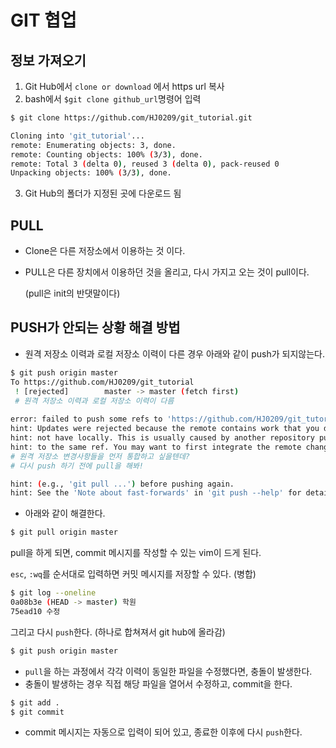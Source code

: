 # GIT 협업



## 정보 가져오기

1. Git Hub에서 `clone or download` 에서 https url 복사
2. bash에서 `$git clone github_url`명령어 입력

```bash
$ git clone https://github.com/HJ0209/git_tutorial.git

Cloning into 'git_tutorial'...
remote: Enumerating objects: 3, done.
remote: Counting objects: 100% (3/3), done.
remote: Total 3 (delta 0), reused 3 (delta 0), pack-reused 0
Unpacking objects: 100% (3/3), done.
```

3. Git Hub의 폴더가 지정된 곳에 다운로드 됨





## PULL

* Clone은 다른 저장소에서 이용하는 것 이다.

* PULL은 다른 장치에서 이용하던 것을 올리고, 다시 가지고 오는 것이 pull이다. 

  (pull은 init의 반댓말이다)





## PUSH가 안되는 상황 해결 방법

* 원격 저장소 이력과 로컬 저장소 이력이 다른 경우 아래와 같이 push가 되지않는다.

```bash
$ git push origin master
To https://github.com/HJ0209/git_tutorial
 ! [rejected]        master -> master (fetch first)
 # 원격 저장소 이력과 로컬 저장소 이력이 다름
 
error: failed to push some refs to 'https://github.com/HJ0209/git_tutorial'
hint: Updates were rejected because the remote contains work that you do
hint: not have locally. This is usually caused by another repository pushing
hint: to the same ref. You may want to first integrate the remote changes
# 원격 저장소 변경사항들을 먼저 통합하고 싶을텐데?
# 다시 push 하기 전에 pull을 해봐!

hint: (e.g., 'git pull ...') before pushing again.
hint: See the 'Note about fast-forwards' in 'git push --help' for details.

```



* 아래와 같이 해결한다.

```bash
$ git pull origin master
```

pull을 하게 되면,  commit 메시지를 작성할 수 있는 vim이 드게 된다.

`esc`, `:wq`를 순서대로 입력하면 커밋 메시지를 저장할 수 있다. (병합)

```bash
$ git log --oneline
0a08b3e (HEAD -> master) 학원
75ead10 수정
```

그리고 다시 `push`한다. (하나로 합쳐져서 git hub에 올라감)

```bash
$ git push origin master
```



* `pull`을 하는 과정에서 각각 이력이 동일한 파일을 수정했다면, 충돌이 발생한다.
* 충돌이 발생하는 경우 직접 해당 파일을 열어서 수정하고, commit을 한다.

```bash
$ git add .
$ git commit
```

* commit 메시지는 자동으로 입력이 되어 있고, 종료한 이후에 다시 `push`한다.

